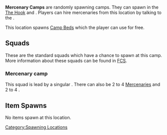 **Mercenary Camps** are randomly spawning camps. They can spawn in the
[The Hook](The_Hook.md "wikilink") and [](Watcher's_Rim.md). Players can hire mercenaries from this
location by talking to the [](Mercenary_Captain.md).

This location spawns [Camp Beds](Camp_Bed.md "wikilink") which the player
can use for free.

## Squads

These are the standard squads which have a chance to spawn at this camp.
More information about these squads can be found in
[FCS](Forgotten_Construction_Set.md "wikilink").

### Mercenary camp

This squad is lead by a singular [](Mercenary_Captain.md). There can also be 2 to 4
[Mercenaries](Mercenary.md "wikilink") and 2 to 4 [](Mercenary_Heavy.md).

## Item Spawns

No items spawn at this location.

[Category:Spawning Locations](Category:Spawning_Locations "wikilink")